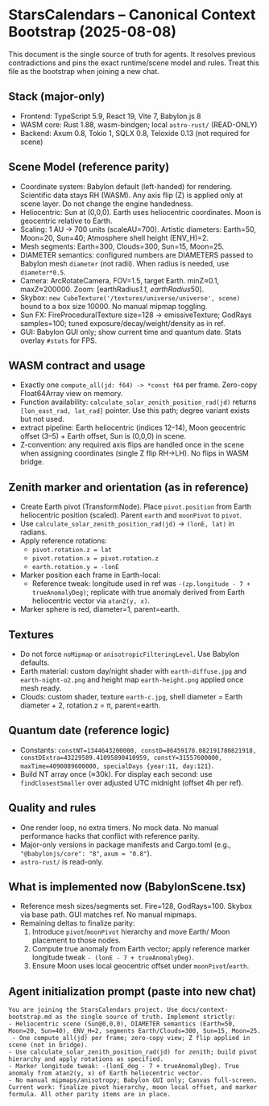# StarsCalendars – Canonical Context Bootstrap (2025-08-08)

This document is the single source of truth for agents. It resolves previous contradictions and pins the exact runtime/scene model and rules. Treat this file as the bootstrap when joining a new chat.

## Stack (major-only)
- Frontend: TypeScript 5.9, React 19, Vite 7, Babylon.js 8
- WASM core: Rust 1.88, wasm-bindgen; local `astro-rust/` (READ-ONLY)
- Backend: Axum 0.8, Tokio 1, SQLX 0.8, Teloxide 0.13 (not required for scene)

## Scene Model (reference parity)
 - Coordinate system: Babylon default (left-handed) for rendering. Scientific data stays RH (WASM). Any axis flip (Z) is applied only at scene layer. Do not change the engine handedness.
- Heliocentric: Sun at (0,0,0). Earth uses heliocentric coordinates. Moon is geocentric relative to Earth.
- Scaling: 1 AU → 700 units (scaleAU=700). Artistic diameters: Earth=50, Moon=20, Sun=40; Atmosphere shell height (ENV_H)=2.
- Mesh segments: Earth=300, Clouds=300, Sun=15, Moon=25.
- DIAMETER semantics: configured numbers are DIAMETERS passed to Babylon mesh `diameter` (not radii). When radius is needed, use `diameter*0.5`.
- Camera: ArcRotateCamera, FOV=1.5, target Earth. minZ≈0.1, maxZ≈200000. Zoom: [earthRadius*1.1, earthRadius*50].
- Skybox: `new CubeTexture('/textures/universe/universe', scene)` bound to a box size 10000. No manual mipmap toggling.
- Sun FX: FireProceduralTexture size=128 → emissiveTexture; GodRays samples=100; tuned exposure/decay/weight/density as in ref.
- GUI: Babylon GUI only; show current time and quantum date. Stats overlay `#stats` for FPS.

## WASM contract and usage
- Exactly one `compute_all(jd: f64) -> *const f64` per frame. Zero-copy Float64Array view on memory.
- Function availability: `calculate_solar_zenith_position_rad(jd)` returns `[lon_east_rad, lat_rad]` pointer. Use this path; degree variant exists but not used.
- extract pipeline: Earth heliocentric (indices 12–14), Moon geocentric offset (3–5) + Earth offset, Sun is (0,0,0) in scene.
 - Z-convention: any required axis flips are handled once in the scene when assigning coordinates (single Z flip RH→LH). No flips in WASM bridge.

## Zenith marker and orientation (as in reference)
- Create Earth pivot (TransformNode). Place `pivot.position` from Earth heliocentric position (scaled). Parent `earth` and `moonPivot` to `pivot`.
- Use `calculate_solar_zenith_position_rad(jd)` → `(lonE, lat)` in radians.
- Apply reference rotations:
  - `pivot.rotation.z = lat`
  - `pivot.rotation.x = pivot.rotation.z`
  - `earth.rotation.y = -lonE`
- Marker position each frame in Earth-local:
  - Reference tweak: longitude used in ref was `-(zp.longitude - 7 + trueAnomalyDeg)`; replicate with true anomaly derived from Earth heliocentric vector via `atan2(y, x)`.
- Marker sphere is red, diameter=1, parent=earth.

## Textures
- Do not force `noMipmap` or `anisotropicFilteringLevel`. Use Babylon defaults.
- Earth material: custom day/night shader with `earth-diffuse.jpg` and `earth-night-o2.png` and height map `earth-height.png` applied once mesh ready.
- Clouds: custom shader, texture `earth-c.jpg`, shell diameter = Earth diameter + 2, rotation.z = π, parent=earth.

## Quantum date (reference logic)
- Constants: `constNT=1344643200000, constD=86459178.082191780821918, constDExtra=43229589.41095890410959, constY=31557600000, maxTime=4090089600000, specialDays {year:11, day:121}`.
- Build NT array once (≈30k). For display each second: use `findClosestSmaller` over adjusted UTC midnight (offset 4h per ref).

## Quality and rules
- One render loop, no extra timers. No mock data. No manual performance hacks that conflict with reference parity.
- Major-only versions in package manifests and Cargo.toml (e.g., `"@babylonjs/core": "8"`, `axum = "0.8"`).
- `astro-rust/` is read-only.

## What is implemented now (BabylonScene.tsx)
- Reference mesh sizes/segments set. Fire=128, GodRays=100. Skybox via base path. GUI matches ref. No manual mipmaps.
- Remaining deltas to finalize parity:
  1) Introduce `pivot`/`moonPivot` hierarchy and move Earth/ Moon placement to those nodes.
  2) Compute true anomaly from Earth vector; apply reference marker longitude tweak `- (lonE - 7 + trueAnomalyDeg)`.
  3) Ensure Moon uses local geocentric offset under `moonPivot`/`earth`.

## Agent initialization prompt (paste into new chat)
```
You are joining the StarsCalendars project. Use docs/context-bootstrap.md as the single source of truth. Implement strictly:
- Heliocentric scene (Sun@0,0,0), DIAMETER semantics (Earth=50, Moon=20, Sun=40), ENV_H=2, segments Earth/Clouds=300, Sun=15, Moon=25.
 - One compute_all(jd) per frame; zero-copy view; Z flip applied in scene (not in bridge).
- Use calculate_solar_zenith_position_rad(jd) for zenith; build pivot hierarchy and apply rotations as specified.
- Marker longitude tweak: -(lonE_deg - 7 + trueAnomalyDeg). True anomaly from atan2(y, x) of Earth heliocentric vector.
- No manual mipmaps/anisotropy; Babylon GUI only; Canvas full-screen.
Current work: finalize pivot hierarchy, moon local offset, and marker formula. All other parity items are in place.
```


